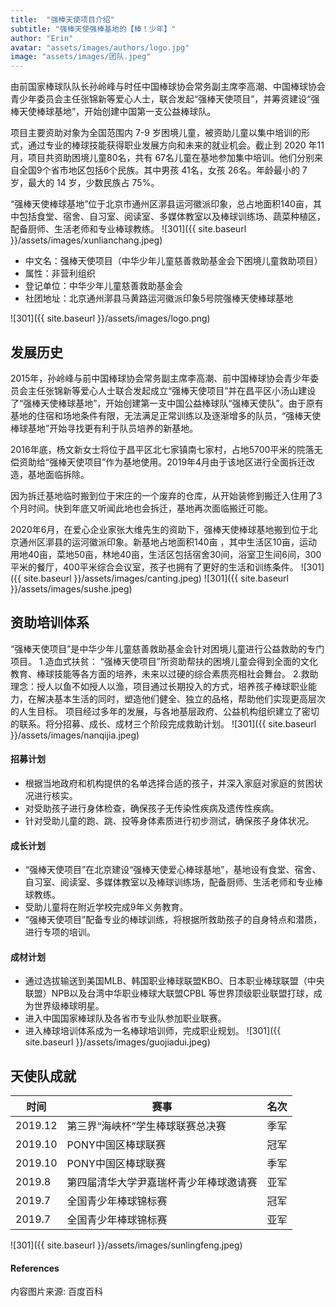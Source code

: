 ```yaml
---
title:  "强棒天使项目介绍"
subtitle: "强棒天使强棒基地的【棒！少年】"
author: "Erin"
avatar: "assets/images/authors/logo.jpg"
image: "assets/images/团队.jpeg"
---
```


由前国家棒球队队长孙岭峰与时任中国棒球协会常务副主席李高潮、中国棒球协会青少年委员会主任张锦新等爱心人士，联合发起“强棒天使项目”，并筹资建设“强棒天使棒球基地”，开始创建中国第一支公益棒球队。 

项目主要资助对象为全国范围内 7-9 岁困境儿童，被资助儿童以集中培训的形式，通过专业的棒球技能获得职业发展方向和未来的就业机会。截止到 2020 年11月，项目共资助困境儿童80名，共有 67名儿童在基地参加集中培训。他们分别来自全国9个省市地区包括6个民族。其中男孩 41名，女孩 26名。年龄最小的 7 岁，最大的 14 岁，少数民族占 75%。

“强棒天使棒球基地”位于北京市通州区漷县运河徽派印象，总占地面积140亩，其中包括食堂、宿舍、自习室、阅读室、多媒体教室以及棒球训练场、蔬菜种植区，配备厨师、生活老师和专业棒球教练。
![301]({{ site.baseurl }}/assets/images/xunlianchang.jpeg)

- 中文名：强棒天使项目（中华少年儿童慈善救助基金会下困境儿童救助项目）
- 属性：非营利组织
- 登记单位：中华少年儿童慈善救助基金会
- 社团地址：北京通州漷县马黄路运河徽派印象5号院强棒天使棒球基地

![301]({{ site.baseurl }}/assets/images/logo.png)

## 发展历史
2015年，孙岭峰与前中国棒球协会常务副主席李高潮、前中国棒球协会青少年委员会主任张锦新等爱心人士联合发起成立“强棒天使项目”并在昌平区小汤山建设了“强棒天使棒球基地”，开始创建第一支中国公益棒球队“强棒天使队”。由于原有基地的住宿和场地条件有限，无法满足正常训练以及逐渐增多的队员，“强棒天使棒球基地”开始寻找更有利于队员培养的新基地。

2016年底，杨文新女士将位于昌平区北七家镇南七家村，占地5700平米的院落无偿资助给“强棒天使项目”作为基地使用。2019年4月由于该地区进行全面拆迁改造，基地面临拆除。

因为拆迁基地临时搬到位于宋庄的一个废弃的仓库，从开始装修到搬迁入住用了3个月时间。快到年底又听闻此地也会拆迁，基地再次面临搬迁可能。

2020年6月，在爱心企业家张大维先生的资助下，强棒天使棒球基地搬到位于北京通州区漷县的运河徽派印象。新基地占地面积140亩 ，其中生活区10亩，运动用地40亩，菜地50亩，林地40亩，生活区包括宿舍30间，浴室卫生间6间，300平米的餐厅，400平米综合会议室，孩子也拥有了更好的生活和训练条件。
![301]({{ site.baseurl }}/assets/images/canting.jpeg)
![301]({{ site.baseurl }}/assets/images/sushe.jpeg)

## 资助培训体系
“强棒天使项目”是中华少年儿童慈善救助基金会针对困境儿童进行公益救助的专门项目。
1.造血式扶贫： “强棒天使项目”所资助帮扶的困境儿童会得到全面的文化教育、棒球技能等各方面的培养，未来以过硬的综合素质亮相社会舞台。
2.救助理念：授人以鱼不如授人以渔，项目通过长期投入的方式，培养孩子棒球职业能力，在解决基本生活的同时，塑造他们健全、独立的品格，帮助他们实现更高层次的人生目标。
项目经过多年的发展，与各地基层政府、公益机构组织建立了密切的联系。将分招募、成长、成材三个阶段完成救助计划。
![301]({{ site.baseurl }}/assets/images/nanqijia.jpeg)

#### 招募计划
* 根据当地政府和机构提供的名单选择合适的孩子，并深入家庭对家庭的贫困状况进行核实。
* 对受助孩子进行身体检查，确保孩子无传染性疾病及遗传性疾病。
* 针对受助儿童的跑、跳、投等身体素质进行初步测试，确保孩子身体状况。
#### 成长计划
* “强棒天使项目”在北京建设“强棒天使爱心棒球基地”，基地设有食堂、宿舍、自习室、阅读室、多媒体教室以及棒球训练场，配备厨师、生活老师和专业棒球教练。
* 受助儿童将在附近学校完成9年义务教育。
* “强棒天使项目”配备专业的棒球训练，将根据所救助孩子的自身特点和潜质，进行专项的培训。
#### 成材计划
* 通过选拔输送到美国MLB、韩国职业棒球联盟KBO、日本职业棒球联盟（中央联盟）NPB以及台湾中华职业棒球大联盟CPBL 等世界顶级职业联盟打球，成为世界级棒球明星。
* 进入中国国家棒球队及各省市专业队参加职业联赛。
* 进入棒球培训体系成为一名棒球培训师，完成职业规划。
![301]({{ site.baseurl }}/assets/images/guojiadui.jpeg)

## 天使队成就
| 时间 | 赛事 | 名次 |
| --- | --- | --- |
| 2019.12 | 第三界“海峡杯”学生棒球联赛总决赛 | 季军 |
| 2019.10 | PONY中国区棒球联赛 | 冠军 |
| 2019.10 | PONY中国区棒球联赛 | 季军 |
| 2019.8 | 第四届清华大学尹嘉瑞杯青少年棒球邀请赛 | 亚军 |
| 2019.7 | 全国青少年棒球锦标赛 | 冠军 |
| 2019.7 | 全国青少年棒球锦标赛 | 亚军 |

![301]({{ site.baseurl }}/assets/images/sunlingfeng.jpeg)

#### References
内容图片来源: 百度百科
